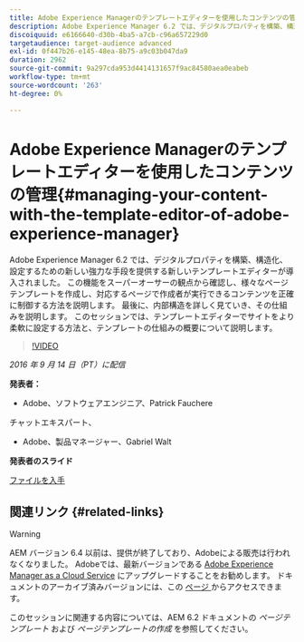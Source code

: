 ```yaml
---
title: Adobe Experience Managerのテンプレートエディターを使用したコンテンツの管理
description: Adobe Experience Manager 6.2 では、デジタルプロパティを構築、構造化、設定するための新しい強力な手段を提供する新しいテンプレートエディターが導入されました。 この機能をスーパーオーサーの観点から確認し、様々なページテンプレートを作成し、対応するページで作成者が実行できるコンテンツを正確に制御する方法を説明します。 最後に、内部構造を詳しく見ていき、その仕組みを説明します。
discoiquuid: e6166640-d30b-4ba5-a7cb-c96a657229d0
targetaudience: target-audience advanced
exl-id: 0f447b26-e145-48ea-8b75-a9c03b047da9
duration: 2962
source-git-commit: 9a297cda953d4414131657f9ac84580aea0eabeb
workflow-type: tm+mt
source-wordcount: '263'
ht-degree: 0%

---
```


# Adobe Experience Managerのテンプレートエディターを使用したコンテンツの管理{#managing-your-content-with-the-template-editor-of-adobe-experience-manager}

Adobe Experience Manager 6.2 では、デジタルプロパティを構築、構造化、設定するための新しい強力な手段を提供する新しいテンプレートエディターが導入されました。 この機能をスーパーオーサーの観点から確認し、様々なページテンプレートを作成し、対応するページで作成者が実行できるコンテンツを正確に制御する方法を説明します。 最後に、内部構造を詳しく見ていき、その仕組みを説明します。 このセッションでは、テンプレートエディターでサイトをより柔軟に設定する方法と、テンプレートの仕組みの概要について説明します。

>[!VIDEO](https://video.tv.adobe.com/v/19300/?quality=9)

*2016 年 9 月 14 日（PT）に配信*

**発表者：**

* Adobe、ソフトウェアエンジニア、Patrick Fauchere

チャットエキスパート、

* Adobe、製品マネージャー、Gabriel Walt

**発表者のスライド**

[ファイルを入手](assets/aem-gems-91416-template-editor.pdf)

## 関連リンク {#related-links}

>[!WARNING]
>
>AEM バージョン 6.4 以前は、提供が終了しており、Adobeによる販売は行われなくなりました。  Adobeでは、最新バージョンである [Adobe Experience Manager as a Cloud Service](https://experienceleague.adobe.com/docs/experience-manager-cloud-service.html?lang=ja) にアップグレードすることをお勧めします。  ドキュメントのアーカイブ済みバージョンには、この [ ページ ](https://experienceleague.adobe.com/docs/experience-manager-release-information/aem-release-updates/previous-updates/aem-previous-versions.html?lang=ja) からアクセスできます。
>
>このセッションに関連する内容については、AEM 6.2 ドキュメントの *ページテンプレート* および *ページテンプレートの作成* を参照してください。
